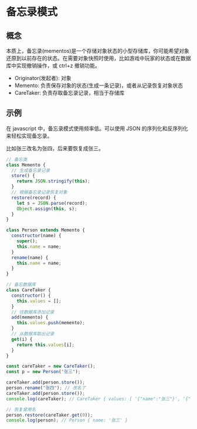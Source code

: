 # 备忘录模式

## 概念

本质上，备忘录(mementos)是一个存储对象状态的小型存储库，你可能希望对象还原到以前存在的状态。在需要对象快照时使用，比如游戏中玩家的状态或在数据库中实现撤销操作，或 ctrl+z 撤销功能。

- Originator(发起者): 对象
- Memento: 负责保存对象的状态(生成一条记录)，或者从记录恢复对象状态
- CareTaker: 负责存取备忘录记录，相当于存储库

## 示例

在 javascript 中，备忘录模式使用频率低。可以使用 JSON 的序列化和反序列化来轻松实现备忘录。

比如张三改名为张四，后来要恢复成张三。

```js
// 备忘类
class Memento {
  // 生成备忘录记录
  store() {
    return JSON.stringify(this);
  }
  // 根据备忘录记录恢复对象
  restore(record) {
    let s = JSON.parse(record);
    Object.assign(this, s);
  }
}

class Person extends Memento {
  constructor(name) {
    super();
    this.name = name;
  }
  rename(name) {
    this.name = name;
  }
}

// 备忘数据库
class CareTaker {
  constructor() {
    this.values = [];
  }
  // 往数据库添加记录
  add(memento) {
    this.values.push(memento);
  }
  // 从数据库取出记录
  get(i) {
    return this.values[i];
  }
}

const careTaker = new CareTaker();
const p = new Person("张三");

careTaker.add(person.store());
person.rename("张四"); // 改名了
careTaker.add(person.store());
console.log(careTaker); // CareTaker { values: [ '{"name":"张三"}', '{"name":"李四"}' ] }

// 恢复曾用名
person.restore(careTaker.get(0));
console.log(person); // Person { name: '张三' }
```
